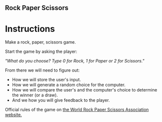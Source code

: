 ## Rock Paper Scissors

# Instructions

Make a rock, paper, scissors game. 

Start the game by asking the player:

*"What do you choose? Type 0 for Rock, 1 for Paper or 2 for Scissors."*

From there we will need to figure out: 
* How we will store the user's input.
* How we will generate a random choice for the computer.
* How we will compare the user's and the computer's choice to determine the winner (or a draw).
* And we how you will give feedback to the player. 

 Official rules of the game on [the World Rock Paper Scissors Association website.](https://wrpsa.com/the-official-rules-of-rock-paper-scissors/)


